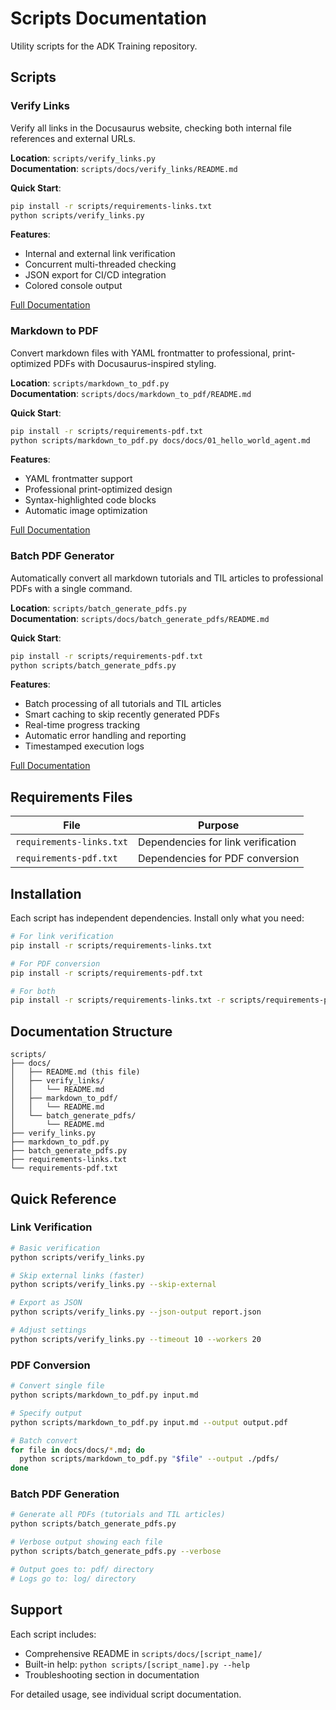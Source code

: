 # Scripts Documentation

Utility scripts for the ADK Training repository.

## Scripts

### Verify Links

Verify all links in the Docusaurus website, checking both internal file
references and external URLs.

**Location**: `scripts/verify_links.py`  
**Documentation**: `scripts/docs/verify_links/README.md`

**Quick Start**:

```bash
pip install -r scripts/requirements-links.txt
python scripts/verify_links.py
```

**Features**:

- Internal and external link verification
- Concurrent multi-threaded checking
- JSON export for CI/CD integration
- Colored console output

[Full Documentation](verify_links/README.md)

### Markdown to PDF

Convert markdown files with YAML frontmatter to professional, print-optimized
PDFs with Docusaurus-inspired styling.

**Location**: `scripts/markdown_to_pdf.py`  
**Documentation**: `scripts/docs/markdown_to_pdf/README.md`

**Quick Start**:

```bash
pip install -r scripts/requirements-pdf.txt
python scripts/markdown_to_pdf.py docs/docs/01_hello_world_agent.md
```

**Features**:

- YAML frontmatter support
- Professional print-optimized design
- Syntax-highlighted code blocks
- Automatic image optimization

[Full Documentation](markdown_to_pdf/README.md)

### Batch PDF Generator

Automatically convert all markdown tutorials and TIL articles to professional
PDFs with a single command.

**Location**: `scripts/batch_generate_pdfs.py`  
**Documentation**: `scripts/docs/batch_generate_pdfs/README.md`

**Quick Start**:

```bash
pip install -r scripts/requirements-pdf.txt
python scripts/batch_generate_pdfs.py
```

**Features**:

- Batch processing of all tutorials and TIL articles
- Smart caching to skip recently generated PDFs
- Real-time progress tracking
- Automatic error handling and reporting
- Timestamped execution logs

[Full Documentation](batch_generate_pdfs/README.md)

## Requirements Files

| File | Purpose |
|------|---------|
| `requirements-links.txt` | Dependencies for link verification |
| `requirements-pdf.txt` | Dependencies for PDF conversion |

## Installation

Each script has independent dependencies. Install only what you need:

```bash
# For link verification
pip install -r scripts/requirements-links.txt

# For PDF conversion
pip install -r scripts/requirements-pdf.txt

# For both
pip install -r scripts/requirements-links.txt -r scripts/requirements-pdf.txt
```

## Documentation Structure

```text
scripts/
├── docs/
│   ├── README.md (this file)
│   ├── verify_links/
│   │   └── README.md
│   ├── markdown_to_pdf/
│   │   └── README.md
│   └── batch_generate_pdfs/
│       └── README.md
├── verify_links.py
├── markdown_to_pdf.py
├── batch_generate_pdfs.py
├── requirements-links.txt
└── requirements-pdf.txt
```

## Quick Reference

### Link Verification

```bash
# Basic verification
python scripts/verify_links.py

# Skip external links (faster)
python scripts/verify_links.py --skip-external

# Export as JSON
python scripts/verify_links.py --json-output report.json

# Adjust settings
python scripts/verify_links.py --timeout 10 --workers 20
```

### PDF Conversion

```bash
# Convert single file
python scripts/markdown_to_pdf.py input.md

# Specify output
python scripts/markdown_to_pdf.py input.md --output output.pdf

# Batch convert
for file in docs/docs/*.md; do
  python scripts/markdown_to_pdf.py "$file" --output ./pdfs/
done
```

### Batch PDF Generation

```bash
# Generate all PDFs (tutorials and TIL articles)
python scripts/batch_generate_pdfs.py

# Verbose output showing each file
python scripts/batch_generate_pdfs.py --verbose

# Output goes to: pdf/ directory
# Logs go to: log/ directory
```

## Support

Each script includes:

- Comprehensive README in `scripts/docs/[script_name]/`
- Built-in help: `python scripts/[script_name].py --help`
- Troubleshooting section in documentation

For detailed usage, see individual script documentation.
